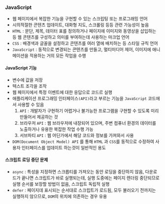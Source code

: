 ### JavaScript
- 웹 페이지에서 복잡한 기능을 구현할 수 있는 스크립팅 또는 프로그래밍 언어
- 시의적절한 콘텐츠 업데이트, 대화형 지도, 스크롤링 등등 관련 가능성이 높음
- `HTML` : 문단, 제목, 데이터 표를 정의하거나 페이지에 이미지와 동영상을 삽입하는 등 웹 콘텐츠를 구성하고 의미를 부여하는데 사용하는 마크업 언어
- `CSS` : 배경색과 글꼴을 설정하고 콘텐츠를 여러 열에 배치하는 등 스타일 규칙 언어
- `JavaScript` : 동적으로 변경되는 콘텐츠를 만들고, 멀티미디어 제어, 이미지에 애니메이션을 적용하는 거의 모든 작업을 수행

#### JavaScript 기능
- 변수에 값을 저장
- 텍스트 조각을 조작
- 웹 페이지에서 특정 이벤트에 대한 응답으로 코드르 실행
- 애플리케이션 프로그래밍 인터페이스`(API)`라고 부르는 기능을 `JavaScript` 코드에서 사용할 수 있음
  1. `API` : 개발자가 구현하기 어렵거나 불가능한 프로그램을 구현할 수 있도록 미리 만들어서 제공하는 것
  2. 브라우저 `API` : 웹 브라우저에 내장되어 있으며, 주변 컴퓨너 환경의 데이터를 노출하거나 유용한 복잡한 작업 수행 가능
  3. 서브파티 `API` : 웹 어딘가에서 해당 코드와 정보를 가져와서 사용
- `DOM(Document Object Model) API` 를 통해 `HTML` 과 `CSS`를 동적으로 수정하여 사용자 인터페이스를 업데이트 하는것이 일반적인 용도

#### 스크립트 로딩 중단 문제
- `async` : 특성을 지정하면 스크릅티를 가져오는 동안 로딩을 중단하지 않음, 다운로드가 끝나면 스크립트가 바로 실행되는데, 실행 도중에는 페이지 렌더링 중단되므로 실행 순서를 보장할 방법이 없음, 스크립트 독립적 실행
- `defer` : 페이지데 표시되는 순서대로 스크립트가 로드됨, 모두 불러오기 전까지는 실행하지 않으므로, `DOM`의 위치에 의존하는 경우 유용